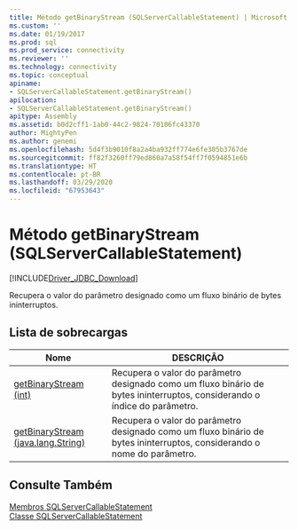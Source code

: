 ```yaml
---
title: Método getBinaryStream (SQLServerCallableStatement) | Microsoft Docs
ms.custom: ''
ms.date: 01/19/2017
ms.prod: sql
ms.prod_service: connectivity
ms.reviewer: ''
ms.technology: connectivity
ms.topic: conceptual
apiname:
- SQLServerCallableStatement.getBinaryStream()
apilocation:
- SQLServerCallableStatement.getBinaryStream()
apitype: Assembly
ms.assetid: b0d2cff1-1ab0-44c2-9824-70106fc43370
author: MightyPen
ms.author: genemi
ms.openlocfilehash: 5d4f3b9010f8a2a4ba932ff774e6fe305b3767de
ms.sourcegitcommit: ff82f3260ff79ed860a7a58f54ff7f0594851e6b
ms.translationtype: HT
ms.contentlocale: pt-BR
ms.lasthandoff: 03/29/2020
ms.locfileid: "67953643"
---
```

# <a name="getbinarystream-method-sqlservercallablestatement"></a>Método getBinaryStream (SQLServerCallableStatement)
[!INCLUDE[Driver_JDBC_Download](../../../includes/driver_jdbc_download.md)]

  Recupera o valor do parâmetro designado como um fluxo binário de bytes ininterruptos.  
  
## <a name="overload-list"></a>Lista de sobrecargas  
  
|Nome|DESCRIÇÃO|  
|----------|-----------------|  
|[getBinaryStream &#40;int&#41;](../../../connect/jdbc/reference/getbinarystream-int.md)|Recupera o valor do parâmetro designado como um fluxo binário de bytes ininterruptos, considerando o índice do parâmetro.|  
|[getBinaryStream &#40;java.lang.String&#41;](../../../connect/jdbc/reference/getbinarystream-java-lang-string.md)|Recupera o valor do parâmetro designado como um fluxo binário de bytes ininterruptos, considerando o nome do parâmetro.|  
  
## <a name="see-also"></a>Consulte Também  
 [Membros SQLServerCallableStatement](../../../connect/jdbc/reference/sqlservercallablestatement-members.md)   
 [Classe SQLServerCallableStatement](../../../connect/jdbc/reference/sqlservercallablestatement-class.md)  
  
  
